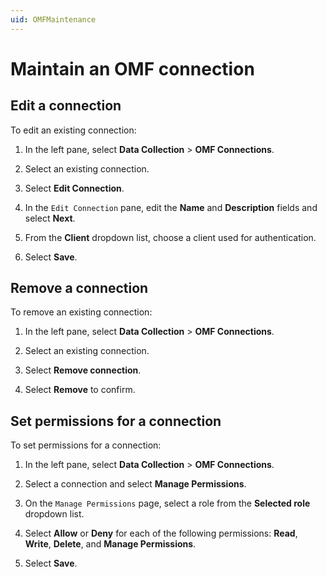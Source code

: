 ```yaml
---
uid: OMFMaintenance
---
```


# Maintain an OMF connection

## Edit a connection

To edit an existing connection:

1. In the left pane, select **Data Collection** > **OMF Connections**.

1. Select an existing connection.

1. Select **Edit Connection**.

1. In the `Edit Connection` pane, edit the **Name** and **Description** fields and select **Next**.

1. From the **Client** dropdown list, choose a client used for authentication.

1. Select **Save**.

## Remove a connection

To remove an existing connection:

1. In the left pane, select **Data Collection** > **OMF Connections**.

1. Select an existing connection.

1. Select **Remove connection**.

1. Select **Remove** to confirm.

## Set permissions for a connection

To set permissions for a connection:

1. In the left pane, select **Data Collection** > **OMF Connections**.

1. Select a connection and select **Manage Permissions**.

1. On the `Manage Permissions` page, select a role from the **Selected role** dropdown list.

1. Select **Allow** or **Deny** for each of the following permissions: **Read**, **Write**, **Delete**, and **Manage Permissions**.

1. Select **Save**.
